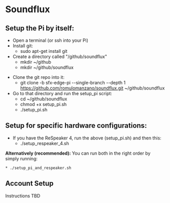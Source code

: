 # Soundflux

## Setup the Pi by itself:
- Open a terminal (or ssh into your Pi)
- Install git:
   * sudo apt-get install git
- Create a directory called "/github/soundflux"
    * mkdir ~/github
    * mkdir ~/github/soundflux
* Clone the git repo into it:
    * git clone -b sfx-edge-pi --single-branch --depth 1 https://github.com/romulomanzano/soundflux.git ~/github/soundflux
* Go to that directory and run the setup_pi script:
    * cd ~/github/soundflux
    * chmod +x setup_pi.sh
    * ./setup_pi.sh
 
## Setup for specific hardware configurations:
 * If you have the ReSpeaker 4, run the above (setup_pi.sh) and then this:
    * ./setup_respeaker_4.sh
 
 **Alternatively (recommended):** You can run both in the right order by simply running:
    
    * ./setup_pi_and_respeaker.sh

## Account Setup

Instructions TBD